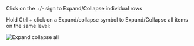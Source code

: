 Click on the +/- sign to Expand/Collapse individual rows

Hold Ctrl + click on a Expand/collapse symbol to Expand/Collapse all items on the same level:

![Expand collapse all](https://user-images.githubusercontent.com/82056309/226593530-e2746141-851d-44ea-97d9-a3eb28f23e23.gif)
